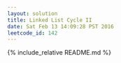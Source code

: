 ```yaml
---
layout: solution
title: Linked List Cycle II
date: Sat Feb 13 14:09:28 PST 2016
leetcode_id: 142
---
```

{% include_relative README.md %}
